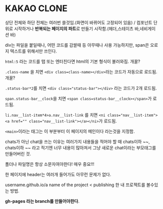 # KAKAO CLONE

상단 전체와 하단 전체는 여러번 쓸것임.(화면이 바뀌어도 고정되어 있음)
/ 컴포넌트 단위로 시작하거나 **반복되는 페이지의 파트**로 만들기 시작함.(헤더,스테이츠 바,네비게이션 바)

div는 파일을 붙일때나, 어떤 코드를 감쌀때 등 아무때나 사용 가능하지만, span은 오로지 텍스트를 위해서만 쓰인다.

`html:5` 라는 코드를 탭 또는 엔터친다면 html의 기본 형식이 불러와짐. 개꿀?

`.class-name` 을 치면 `<div class=class-name></div>`라는 코드가 자동으로 로드됨. 개꿀?

`.status-bar*2`를 치면 `<div class="status-bar"></div>` 라는 코드가 2개 로드됨.

`span.status-bar__clock`을 치면 `<span class=status-bar__clock></span>`가 로드됨.

`li.nav__list-item*4>a.nav__list-link` 를 치면 `<ni class="nav__list-item"><a href="" class="nav__list-link"></a></ni>`가 로드됨.

`<main>`이라는 태그는 이 부분부터 이 페이지의 메인이다 라는것을 지정함.

chats가 아닌 chat을 쓰는 이유는 여러가지 내용들을 적어야 할 때 chats이하 ~~, chats이하 ~~ 라고 적기엔 너무 내용이 많아져서 그냥 새로운 chat이라는 부모태그를 만들어버린 것.

폴더나 파일명은 항상 소문자여야한다! 매우 중요!!! 

한 페이지에 header는 여러개 들어가도 아무런 문제가 없다.

username.github.io/a name of the project < publishing 한 내 프로젝트를 볼수있는 방법.

**gh-pages 라는 branch를 만들어야한다**.